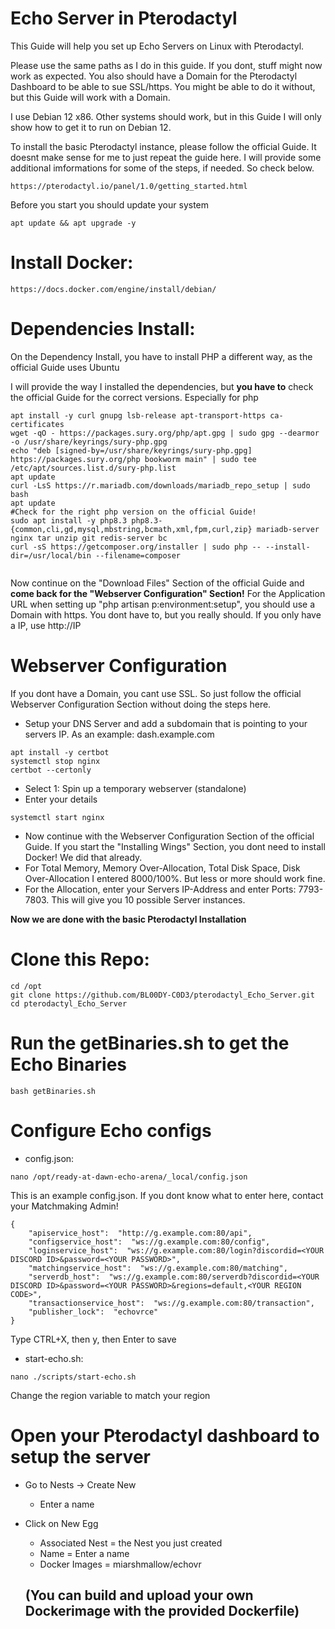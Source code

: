 # Echo Server in Pterodactyl

This Guide will help you set up Echo Servers on Linux with Pterodactyl.

Please use the same paths as I do in this guide. If you dont, stuff might now work as expected.
You also should have a Domain for the Pterodactyl Dashboard to be able to sue SSL/https.
You might be able to do it without, but this Guide will work with a Domain.


I use Debian 12 x86. Other systems should work, but in this Guide I will only show how to get it to run on Debian 12.

To install the basic Pterodactyl instance, please follow the official Guide.
It doesnt make sense for me to just repeat the guide here.
I will provide some additional imformations for some of the steps, if needed. So check below.
```
https://pterodactyl.io/panel/1.0/getting_started.html
```

Before you start you should update your system
```
apt update && apt upgrade -y
```

# Install Docker:
```
https://docs.docker.com/engine/install/debian/
```

# Dependencies Install:

On the Dependency Install, you have to install PHP a different way, as the official Guide uses Ubuntu

I will provide the way I installed the dependencies, but **you have to** check the official Guide for the correct versions. Especially for php
```
apt install -y curl gnupg lsb-release apt-transport-https ca-certificates
wget -qO - https://packages.sury.org/php/apt.gpg | sudo gpg --dearmor -o /usr/share/keyrings/sury-php.gpg
echo "deb [signed-by=/usr/share/keyrings/sury-php.gpg] https://packages.sury.org/php bookworm main" | sudo tee /etc/apt/sources.list.d/sury-php.list
apt update
curl -LsS https://r.mariadb.com/downloads/mariadb_repo_setup | sudo bash
apt update
#Check for the right php version on the official Guide!
sudo apt install -y php8.3 php8.3-{common,cli,gd,mysql,mbstring,bcmath,xml,fpm,curl,zip} mariadb-server nginx tar unzip git redis-server bc
curl -sS https://getcomposer.org/installer | sudo php -- --install-dir=/usr/local/bin --filename=composer


```
Now continue on the "Download Files" Section of the official Guide and **come back for the "Webserver Configuration" Section!** 
For the Application URL when setting up "php artisan p:environment:setup", you should use a Domain with https. You dont have to, but you really should. If you only have a IP, use http://IP

# Webserver Configuration

If you dont have a Domain, you cant use SSL. So just follow the official Webserver Configuration Section without doing the steps here.

- Setup your DNS Server and add a subdomain that is pointing to your servers IP.
  As an example: dash.example.com
```
apt install -y certbot
systemctl stop nginx
certbot --certonly
```
- Select 1: Spin up a temporary webserver (standalone)
- Enter your details
```
systemctl start nginx

```

- Now continue with the Webserver Configuration Section of the official Guide. If you start the "Installing Wings" Section, you dont need to install Docker! We did that already.
- For Total Memory, Memory Over-Allocation, Total Disk Space, Disk Over-Allocation I entered 8000/100%. But less or more should work fine.
- For the Allocation, enter your Servers IP-Address and enter Ports: 7793-7803. This will give you 10 possible Server instances.

**Now we are done with the basic Pterodactyl Installation**

# Clone this Repo:
```
cd /opt
git clone https://github.com/BL00DY-C0D3/pterodactyl_Echo_Server.git
cd pterodactyl_Echo_Server
```

# Run the getBinaries.sh to get the Echo Binaries
```
bash getBinaries.sh
```

# Configure Echo configs

- config.json:
```
nano /opt/ready-at-dawn-echo-arena/_local/config.json
```

This is an example config.json. If you dont know what to enter here, contact your Matchmaking Admin!
```
{
    "apiservice_host":  "http://g.example.com:80/api",
    "configservice_host":  "ws://g.example.com:80/config",
    "loginservice_host":  "ws://g.example.com:80/login?discordid=<YOUR DISCORD ID>&password=<YOUR PASSWORD>",
    "matchingservice_host":  "ws://g.example.com:80/matching",
    "serverdb_host":  "ws://g.example.com:80/serverdb?discordid=<YOUR DISCORD ID>&password=<YOUR PASSWORD>&regions=default,<YOUR REGION CODE>",
    "transactionservice_host":  "ws://g.example.com:80/transaction",
    "publisher_lock":  "echovrce"
}
```
Type CTRL+X, then y, then Enter to save

- start-echo.sh:
```
nano ./scripts/start-echo.sh 
```

Change the region variable to match your region


# Open your Pterodactyl dashboard to setup the server

- Go to Nests -> Create New
  - Enter a name
- Click on New Egg
  - Associated Nest = the Nest you just created
  - Name = Enter a name
  - Docker Images = miarshmallow/echovr
    
  (You can build and upload your own Dockerimage with the provided Dockerfile)
  - 


